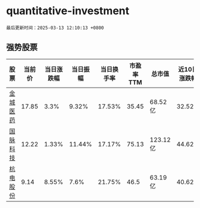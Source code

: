 # quantitative-investment

`最后更新时间：2025-03-13 12:10:13 +0800`

## 强势股票

|股票|当前价|当日涨跌幅|当日振幅|当日换手率|市盈率TTM|总市值|近10日涨跌幅|
|----|----|----|----|----|----|----|----|
|[金城医药](https://xueqiu.com/S/SZ300233)|17.85|3.3%|9.32%|17.53%|35.45|68.52亿|32.52%|
|[国脉科技](https://xueqiu.com/S/SZ002093)|12.22|1.33%|11.44%|17.17%|75.13|123.12亿|44.62%|
|[杭电股份](https://xueqiu.com/S/SH603618)|9.14|8.55%|7.6%|21.75%|46.5|63.19亿|40.62%|
